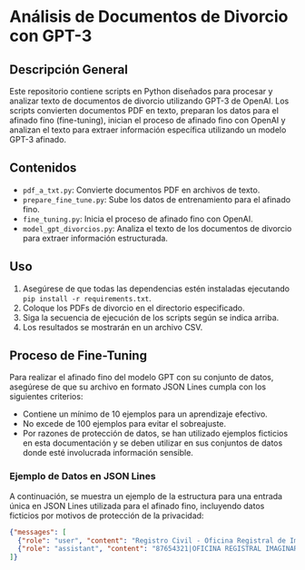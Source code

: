# Análisis de Documentos de Divorcio con GPT-3

## Descripción General

Este repositorio contiene scripts en Python diseñados para procesar y analizar texto de documentos de divorcio utilizando GPT-3 de OpenAI. Los scripts convierten documentos PDF en texto, preparan los datos para el afinado fino (fine-tuning), inician el proceso de afinado fino con OpenAI y analizan el texto para extraer información específica utilizando un modelo GPT-3 afinado.

## Contenidos

- `pdf_a_txt.py`: Convierte documentos PDF en archivos de texto.
- `prepare_fine_tune.py`: Sube los datos de entrenamiento para el afinado fino.
- `fine_tuning.py`: Inicia el proceso de afinado fino con OpenAI.
- `model_gpt_divorcios.py`: Analiza el texto de los documentos de divorcio para extraer información estructurada.

## Uso

1. Asegúrese de que todas las dependencias estén instaladas ejecutando `pip install -r requirements.txt`.
2. Coloque los PDFs de divorcio en el directorio especificado.
3. Siga la secuencia de ejecución de los scripts según se indica arriba.
4. Los resultados se mostrarán en un archivo CSV.

## Proceso de Fine-Tuning

Para realizar el afinado fino del modelo GPT con su conjunto de datos, asegúrese de que su archivo en formato JSON Lines cumpla con los siguientes criterios:
- Contiene un mínimo de 10 ejemplos para un aprendizaje efectivo.
- No excede de 100 ejemplos para evitar el sobreajuste.
- Por razones de protección de datos, se han utilizado ejemplos ficticios en esta documentación y se deben utilizar en sus conjuntos de datos donde esté involucrada información sensible.

### Ejemplo de Datos en JSON Lines

A continuación, se muestra un ejemplo de la estructura para una entrada única en JSON Lines utilizada para el afinado fino, incluyendo datos ficticios por motivos de protección de la privacidad:

```json
{"messages": [
  {"role": "user", "content": "Registro Civil - Oficina Registral de Imaginaria | Acta N°: 87654321 | Divorcio Registrado: En la municipalidad de Imaginaria, en fecha 20/07/2024, se ha formalizado el divorcio entre CARLOS SANTANA QUIROGA y ANA MENDOZA BERMUDEZ... Presentación electrónica por el sistema de Registro Civil en línea."},
  {"role": "assistant", "content": "87654321|OFICINA REGISTRAL IMAGINARIA|CARLOS SANTANA QUIROGA|12345678|ANA MENDOZA BERMUDEZ|87654321|20/07/2024"}
]}

